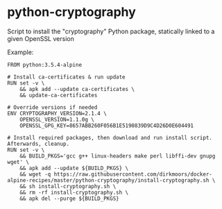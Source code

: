# python-cryptography
Script to install the "cryptography" Python package, statically linked to a given OpenSSL version

Example:
```
FROM python:3.5.4-alpine

# Install ca-certificates & run update
RUN set -v \
    && apk add --update ca-certificates \
    && update-ca-certificates

# Override versions if needed
ENV CRYPTOGRAPHY_VERSION=2.1.4 \
    OPENSSL_VERSION=1.1.0g \
    OPENSSL_GPG_KEY=8657ABB260F056B1E5190839D9C4D26D0E604491

# Install required packages, then download and run install script. Afterwards, cleanup.
RUN set -v \
    && BUILD_PKGS='gcc g++ linux-headers make perl libffi-dev gnupg wget' \
    && apk add --update ${BUILD_PKGS} \
    && wget -q https://raw.githubusercontent.com/dirkmoors/docker-alpine-recipes/master/python-cryptography/install-cryptography.sh \
    && sh install-cryptography.sh \
    && rm -rf install-cryptography.sh \
    && apk del --purge ${BUILD_PKGS}

```

